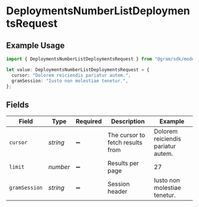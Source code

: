 # DeploymentsNumberListDeploymentsRequest

## Example Usage

```typescript
import { DeploymentsNumberListDeploymentsRequest } from "@gram/sdk/models/operations";

let value: DeploymentsNumberListDeploymentsRequest = {
  cursor: "Dolorem reiciendis pariatur autem.",
  gramSession: "Iusto non molestiae tenetur.",
};
```

## Fields

| Field                              | Type                               | Required                           | Description                        | Example                            |
| ---------------------------------- | ---------------------------------- | ---------------------------------- | ---------------------------------- | ---------------------------------- |
| `cursor`                           | *string*                           | :heavy_minus_sign:                 | The cursor to fetch results from   | Dolorem reiciendis pariatur autem. |
| `limit`                            | *number*                           | :heavy_minus_sign:                 | Results per page                   | 27                                 |
| `gramSession`                      | *string*                           | :heavy_minus_sign:                 | Session header                     | Iusto non molestiae tenetur.       |
